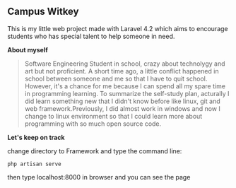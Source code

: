Campus Witkey
-------------

This is my little web project made with Laravel 4.2 which aims to encourage students who has special talent to help someone in need.

**About myself**

> Software Engineering Student in school, crazy about technolygy and art
> but not proficient. A short time ago, a little conflict happened in
> school between someone and me so that I have to  quit school.
> However, it's a chance for me because I can spend all my spare
> time in programming learning. To summarize the self-study plan,
> acturally I did learn something new that I didn't know before like
> linux, git and web framework.Previously, I did almost work in windows
> and now I change to linux environment so that I could learn more about
> programming with so much open source code.

**Let's keep on track**

change directory to Framework and type the command line:

    php artisan serve

then type localhost:8000 in browser and you can see the page
